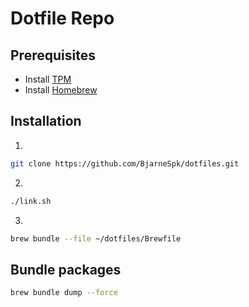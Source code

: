 # Dotfile Repo

## Prerequisites

- Install [TPM](https://github.com/tmux-plugins/tpm)
- Install [Homebrew](https://brew.sh)

## Installation

1.

```sh
git clone https://github.com/BjarneSpk/dotfiles.git
```

2.

```sh
./link.sh
```

3.

```sh
brew bundle --file ~/dotfiles/Brewfile
```

## Bundle packages

```sh
brew bundle dump --force
```
